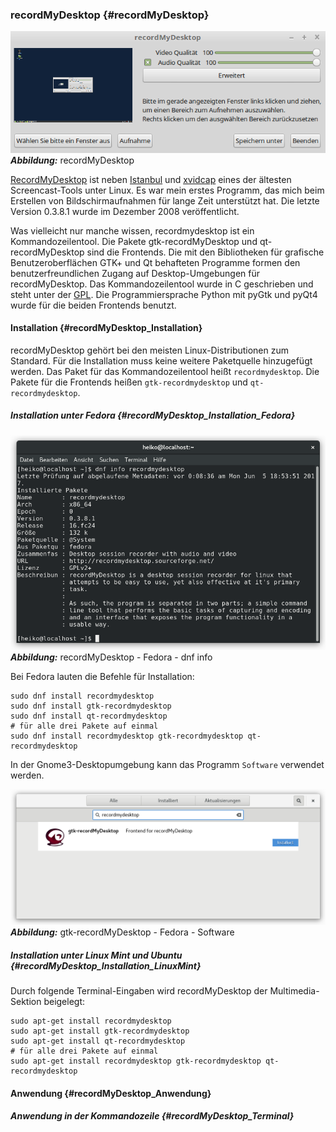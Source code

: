 ### recordMyDesktop {#recordMyDesktop}

![recordMyDesktop](../../images/recordmydesktop.png)    
***Abbildung:*** recordMyDesktop

[RecordMyDesktop](http://recordmydesktop.sourceforge.net/about.php) ist 
neben [Istanbul](https://wiki.gnome.org/Projects/Istanbul) und
[xvidcap](http://xvidcap.sourceforge.net/) eines der ältesten Screencast-Tools unter Linux.
Es war mein erstes Programm, das mich beim Erstellen von Bildschirmaufnahmen für lange Zeit unterstützt hat.
Die letzte Version 0.3.8.1 wurde im Dezember 2008 veröffentlicht.

Was vielleicht nur manche wissen, recordmydesktop ist ein Kommandozeilentool.
Die Pakete gtk-recordMyDesktop und qt-recordMyDesktop sind die Frontends.
Die mit den Bibliotheken für grafische Benutzeroberflächen GTK+ und Qt behafteten
Programme formen den benutzerfreundlichen Zugang auf Desktop-Umgebungen für recordMyDesktop.
Das Kommandozeilentool wurde in C geschrieben
und steht unter der [GPL](https://de.wikipedia.org/wiki/GNU_General_Public_License).
Die Programmiersprache Python mit pyGtk und pyQt4 wurde für die beiden Frontends benutzt.

#### Installation {#recordMyDesktop_Installation}

recordMyDesktop gehört bei den meisten Linux-Distributionen zum Standard. Für die Installation
muss keine weitere Paketquelle hinzugefügt werden. Das Paket für das Kommandozeilentool
heißt `recordmydesktop`. Die Pakete für die Frontends heißen `gtk-recordmydesktop` und
`qt-recordmydesktop`. 

##### Installation unter Fedora {#recordMyDesktop_Installation_Fedora}

![recordMyDesktop - Fedora - dnf info](../../images/recordmydesktop_fedora_info.png)    
***Abbildung:*** recordMyDesktop - Fedora - dnf info

Bei Fedora lauten die Befehle für Installation:

```
sudo dnf install recordmydesktop
sudo dnf install gtk-recordmydesktop
sudo dnf install qt-recordmydesktop
# für alle drei Pakete auf einmal
sudo dnf install recordmydesktop gtk-recordmydesktop qt-recordmydesktop
```

In der Gnome3-Desktopumgebung kann das Programm `Software` verwendet werden.

![gtk-recordMyDesktop - Fedora - Software](../../images/gtk-recordmydesktop_fedora_software.png)    
***Abbildung:*** gtk-recordMyDesktop - Fedora - Software

##### Installation unter Linux Mint und Ubuntu {#recordMyDesktop_Installation_LinuxMint}

Durch folgende Terminal-Eingaben wird recordMyDesktop der Multimedia-Sektion beigelegt:

```
sudo apt-get install recordmydesktop
sudo apt-get install gtk-recordmydesktop
sudo apt-get install qt-recordmydesktop
# für alle drei Pakete auf einmal
sudo apt-get install recordmydesktop gtk-recordmydesktop qt-recordmydesktop
```

#### Anwendung {#recordMyDesktop_Anwendung}

##### Anwendung in der Kommandozeile {#recordMyDesktop_Terminal}
